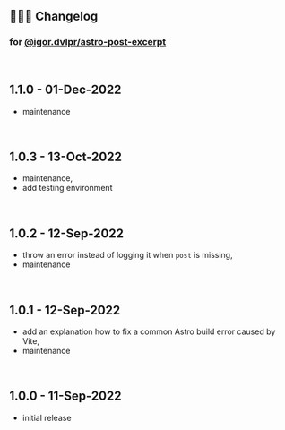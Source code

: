 ## 🤹🏼‍♂️ Changelog

### for [@igor.dvlpr/astro-post-excerpt](https://www.npmjs.com/package/@igor.dvlpr/astro-post-excerpt)

<br>

## 1.1.0 - 01-Dec-2022

- maintenance

<br>

## 1.0.3 - 13-Oct-2022

- maintenance,
- add testing environment

<br>

## 1.0.2 - 12-Sep-2022

- throw an error instead of logging it when `post` is missing,
- maintenance

<br>

## 1.0.1 - 12-Sep-2022

- add an explanation how to fix a common Astro build error caused by Vite,
- maintenance

<br>

## 1.0.0 - 11-Sep-2022

- initial release
